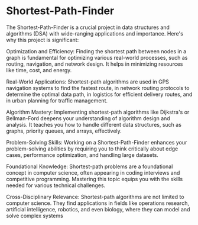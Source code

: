 # Shortest-Path-Finder
The Shortest-Path-Finder is a crucial project in data structures and algorithms (DSA) with wide-ranging applications and importance. Here's why this project is significant:

Optimization and Efficiency: Finding the shortest path between nodes in a graph is fundamental for optimizing various real-world processes, such as routing, navigation, and network design. It helps in minimizing resources like time, cost, and energy.

Real-World Applications: Shortest-path algorithms are used in GPS navigation systems to find the fastest route, in network routing protocols to determine the optimal data path, in logistics for efficient delivery routes, and in urban planning for traffic management.

Algorithm Mastery: Implementing shortest-path algorithms like Dijkstra's or Bellman-Ford deepens your understanding of algorithm design and analysis. It teaches you how to handle different data structures, such as graphs, priority queues, and arrays, effectively.

Problem-Solving Skills: Working on a Shortest-Path-Finder enhances your problem-solving abilities by requiring you to think critically about edge cases, performance optimization, and handling large datasets.

Foundational Knowledge: Shortest-path problems are a foundational concept in computer science, often appearing in coding interviews and competitive programming. Mastering this topic equips you with the skills needed for various technical challenges.

Cross-Disciplinary Relevance: Shortest-path algorithms are not limited to computer science. They find applications in fields like operations research, artificial intelligence, robotics, and even biology, where they can model and solve complex systems
